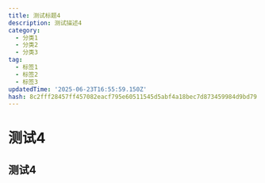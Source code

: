 ```yaml
---
title: 测试标题4
description: 测试描述4
category:
  - 分类1
  - 分类2
  - 分类3
tag:
  - 标签1
  - 标签2
  - 标签3
updatedTime: '2025-06-23T16:55:59.150Z'
hash: 8c2fff28457ff457082eacf795e60511545d5abf4a18bec7d873459984d9bd79
---
```


# 测试4
## 测试4
